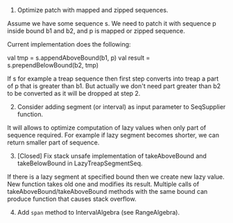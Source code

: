 1. Optimize patch with mapped and zipped sequences.

Assume we have some sequence s. We need to patch it with sequence p inside bound b1 and b2, and p is mapped or zipped sequence.

Current implementation does the following:

val tmp = s.appendAboveBound(b1, p)
val result = s.prependBelowBound(b2, tmp)

If s for example a treap sequence then first step converts into treap a part of p that is greater than b1. But actually we don't need part greater than b2 to be converted as it will be dropped at step 2.

2. Consider adding segment (or interval) as input parameter to SeqSupplier function.

It will allows to optimize computation of lazy values when only part of sequence required. For example if lazy segment becomes shorter, we can return smaller part of sequence.

3. [Closed] Fix stack unsafe implementation of takeAboveBound and takeBelowBound in LazyTreapSegmentSeq.

If there is a lazy segment at specified bound then we create new lazy value. New function takes old one and modifies its result. Multiple calls of takeAboveBound/takeAboveBound methods with the same bound can produce function that causes stack overflow.

4. Add `span` method to IntervalAlgebra (see RangeAlgebra).
